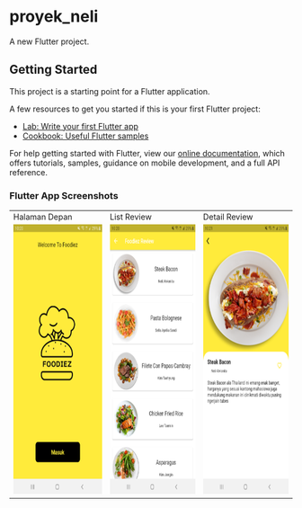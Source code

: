 # proyek_neli

A new Flutter project.

## Getting Started

This project is a starting point for a Flutter application.

A few resources to get you started if this is your first Flutter project:

- [Lab: Write your first Flutter app](https://flutter.dev/docs/get-started/codelab)
- [Cookbook: Useful Flutter samples](https://flutter.dev/docs/cookbook)

For help getting started with Flutter, view our
[online documentation](https://flutter.dev/docs), which offers tutorials,
samples, guidance on mobile development, and a full API reference.

### Flutter App Screenshots

<table>
    <tr>
        <td>Halaman Depan</td>
        <td>List Review</td>
        <td>Detail Review</td>
    </tr>
    <tr>
        <td><img src="images/flutter_01.png" width=270 height=480></td>
        <td><img src="images/flutter_02.png" width=270 height=480></td>
        <td><img src="images/flutter_03.png" width=270 height=480></td>
    </tr>
</table>